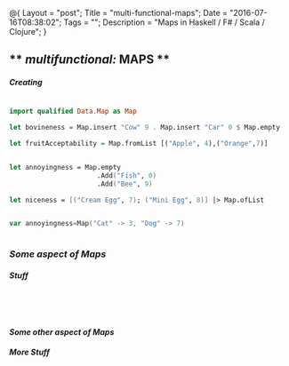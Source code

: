 @{
    Layout = "post";
    Title = "multi-functional-maps";
    Date = "2016-07-16T08:38:02";
    Tags = "";
    Description = "Maps in Haskell / F# / Scala / Clojure";
}

** _multifunctional:_ MAPS **
---------------------------------------------------------------------

##### Creating #####

<div class="flex">

~~~~haskell

import qualified Data.Map as Map

let bovineness = Map.insert "Cow" 9 . Map.insert "Car" 0 $ Map.empty

let fruitAcceptability = Map.fromList [("Apple", 4),("Orange",7)]

~~~~

~~~~fsharp

let annoyingness = Map.empty
                      .Add("Fish", 0)
                      .Add("Bee", 9)

let niceness = [("Cream Egg", 7); ("Mini Egg", 8)] |> Map.ofList

~~~~

~~~~scala

var annoyingness=Map("Cat" -> 3, "Dog" -> 7)

~~~~

~~~~clojure

~~~~

</div>

### _Some aspect **of** Maps_ ###

##### Stuff #####

<div class="flex">

~~~~haskell

~~~~

~~~~fsharp

~~~~

~~~~scala

~~~~

~~~~clojure

~~~~

</div>

#### _Some other aspect **of** Maps_ ####

##### More Stuff #####

<div class="flex">

~~~~haskell

~~~~

~~~~fsharp

~~~~

~~~~scala

~~~~

~~~~clojure

~~~~

</div>
